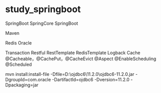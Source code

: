 # study_springboot

SpringBoot
SpringCore
SpringBoot

Maven

Redis
Oracle

Transaction
Restful
RestTemplate
RedisTemplate
Logback
Cache
    @Cacheable，@CachePut，@CacheEvict
@Aspect
@EnableScheduling @Scheduled

mvn install:install-file -Dfile=D:\ojdbc6\11.2.0\ojdbc6-11.2.0.jar -DgroupId=com.oracle -DartifactId=ojdbc6 -Dversion=11.2.0 -Dpackaging=jar

